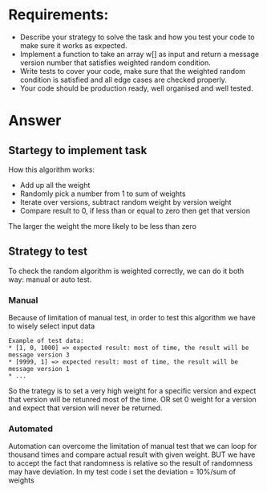 # Requirements:
* Describe your strategy to solve the task and how you test your code to make sure it
works as expected.
* Implement a function to take an array w[] as input and return a message version number
that satisfies weighted random condition.
* Write tests to cover your code, make sure that the weighted random condition is satisfied
and all edge cases are checked properly.
* Your code should be production ready, well organised and well tested.


# Answer
## Startegy to implement task
How this algorithm works:
* Add up all the weight
* Randomly pick a number from 1 to sum of weights
* Iterate over versions, subtract random weight by version weight
* Compare result to 0, if less than or equal to zero then get that version

The larger the weight the more likely to be less than zero

## Strategy to test
To check the random algorithm is weighted correctly, we can do it both way: manual or auto test.

### Manual
Because of limitation of manual test, in order to test this algorithm we have to wisely select input data
```
Example of test data:
* [1, 0, 1000] => expected result: most of time, the result will be message version 3
* [9999, 1] => expected result: most of time, the result will be message version 1
* ...
```
So the trategy is to set a very high weight for a specific version and expect that version will be retunred most of the time. OR set 0 weight for a version and expect that version will never be returned.


### Automated
Automation can overcome the limitation of manual test that we can loop for thousand times and compare actual result with given weight.
BUT we have to accept the fact that randomness is relative so the result of randomness may have deviation. In my test code i set the deviation = 10%/sum of weights



